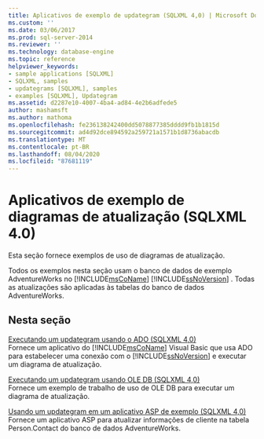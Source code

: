 ```yaml
---
title: Aplicativos de exemplo de updategram (SQLXML 4,0) | Microsoft Docs
ms.custom: ''
ms.date: 03/06/2017
ms.prod: sql-server-2014
ms.reviewer: ''
ms.technology: database-engine
ms.topic: reference
helpviewer_keywords:
- sample applications [SQLXML]
- SQLXML, samples
- updategrams [SQLXML], samples
- examples [SQLXML], Updategram
ms.assetid: d2287e10-4007-4ba4-ad84-4e2b6adfede5
author: mashamsft
ms.author: mathoma
ms.openlocfilehash: fe236138242400dd5078877385dddd9fb1b1815d
ms.sourcegitcommit: ad4d92dce894592a259721a1571b1d8736abacdb
ms.translationtype: MT
ms.contentlocale: pt-BR
ms.lasthandoff: 08/04/2020
ms.locfileid: "87681119"
---
```

# <a name="updategram-sample-applications-sqlxml-40"></a>Aplicativos de exemplo de diagramas de atualização (SQLXML 4.0)
  Esta seção fornece exemplos de uso de diagramas de atualização.  
  
 Todos os exemplos nesta seção usam o banco de dados de exemplo AdventureWorks no [!INCLUDE[msCoName](../../includes/msconame-md.md)] [!INCLUDE[ssNoVersion](../../includes/ssnoversion-md.md)] . Todas as atualizações são aplicadas às tabelas do banco de dados AdventureWorks.  
  
## <a name="in-this-section"></a>Nesta seção  
 [Executando um updategram usando o ADO &#40;SQLXML 4,0&#41;](../../relational-databases/sqlxml-annotated-xsd-schemas-xpath-queries/updategrams/executing-an-updategram-by-using-ado-sqlxml-4-0.md)  
 Fornece um aplicativo do [!INCLUDE[msCoName](../../includes/msconame-md.md)] Visual Basic que usa ADO para estabelecer uma conexão com o [!INCLUDE[ssNoVersion](../../includes/ssnoversion-md.md)] e executar um diagrama de atualização.  
  
 [Executando um updategram usando OLE DB &#40;SQLXML 4,0&#41;](../../relational-databases/sqlxml-annotated-xsd-schemas-xpath-queries/updategrams/executing-an-updategram-by-using-ole-db-sqlxml-4-0.md)  
 Fornece um exemplo de trabalho de uso de OLE DB para executar um diagrama de atualização.  
  
 [Usando um updategram em um aplicativo ASP de exemplo &#40;SQLXML 4,0&#41;](../../relational-databases/sqlxml-annotated-xsd-schemas-xpath-queries/updategrams/using-an-updategram-in-a-sample-asp-application-sqlxml-4-0.md)  
 Fornece um aplicativo ASP para atualizar informações de cliente na tabela Person.Contact do banco de dados AdventureWorks.  
  
  
